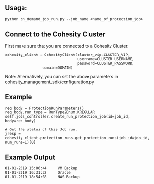 ## Usage: 
```
python on_demand_job_run.py --job_name <name_of_protection_job>
```

## Connect to the Cohesity Cluster
First make sure that you are connected to a Cohesity Cluster.
```
cohesity_client = CohesityClient(cluster_vip=CLUSTER_VIP,
                                 username=CLUSTER_USERNAME, 
                                 password=CLUSTER_PASSWORD,
				 domain=DOMAIN)
```
Note: Alternatively, you can set the above parameters in cohesity_management_sdk/configuration.py

## Example
``` 
req_body = ProtectionRunParameters()
req_body.run_type = RunType2Enum.KREGULAR
self.jobs_controller.create_run_protection_job(id=job_id, body=req_body)

# Get the status of this Job run.
jresp = cohesity_client.protection_runs.get_protection_runs(job_id=job_id, num_runs=1)[0]
```

## Example Output
```
01-01-2019 15:06:44	    VM Backup
01-01-2019 16:31:52	    Oracle 
01-01-2019 18:54:08	    NAS Backup
```

